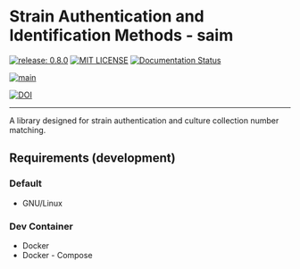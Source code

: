 # Strain Authentication and Identification Methods - saim

[![release: 0.8.0](https://img.shields.io/badge/rel-0.8.0-blue.svg?style=flat-square)](https://github.com/LeibnizDSMZ/saim.git)
[![MIT LICENSE](https://img.shields.io/badge/License-MIT-brightgreen.svg?style=flat-square)](https://choosealicense.com/licenses/mit/)
[![Documentation Status](https://img.shields.io/badge/docs-GitHub-blue.svg?style=flat-square)](https://LeibnizDSMZ.github.io/SAIM/)

[![main](https://github.com/LeibnizDSMZ/saim/actions/workflows/main.yml/badge.svg?branch=main)](https://github.com/LeibnizDSMZ/saim/actions/workflows/main.yml)

[![DOI](https://zenodo.org/badge/932743748.svg)](https://doi.org/10.5281/zenodo.14879790)

---

A library designed for strain authentication and
culture collection number matching.

## Requirements (development)

### Default

- GNU/Linux

### Dev Container

- Docker
- Docker - Compose
